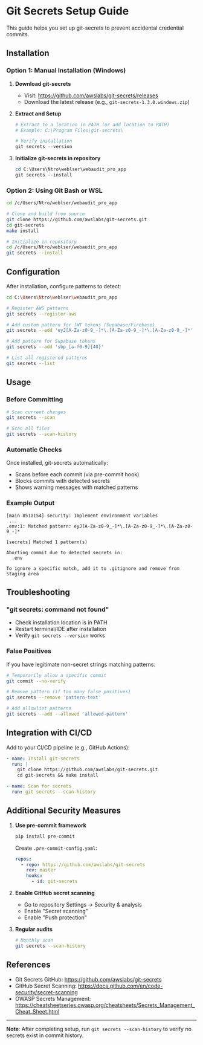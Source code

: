 # Git Secrets Setup Guide

This guide helps you set up git-secrets to prevent accidental credential commits.

## Installation

### Option 1: Manual Installation (Windows)

1. **Download git-secrets**
   - Visit: https://github.com/awslabs/git-secrets/releases
   - Download the latest release (e.g., `git-secrets-1.3.0.windows.zip`)

2. **Extract and Setup**
   ```powershell
   # Extract to a location in PATH (or add location to PATH)
   # Example: C:\Program Files\git-secrets\

   # Verify installation
   git secrets --version
   ```

3. **Initialize git-secrets in repository**
   ```powershell
   cd C:\Users\Ntro\weblser\webaudit_pro_app
   git secrets --install
   ```

### Option 2: Using Git Bash or WSL

```bash
cd /c/Users/Ntro/weblser/webaudit_pro_app

# Clone and build from source
git clone https://github.com/awslabs/git-secrets.git
cd git-secrets
make install

# Initialize in repository
cd /c/Users/Ntro/weblser/webaudit_pro_app
git secrets --install
```

## Configuration

After installation, configure patterns to detect:

```bash
cd C:\Users\Ntro\weblser\webaudit_pro_app

# Register AWS patterns
git secrets --register-aws

# Add custom pattern for JWT tokens (Supabase/Firebase)
git secrets --add 'eyJ[A-Za-z0-9_-]*\.[A-Za-z0-9_-]*\.[A-Za-z0-9_-]*'

# Add pattern for Supabase tokens
git secrets --add 'sbp_[a-f0-9]{40}'

# List all registered patterns
git secrets --list
```

## Usage

### Before Committing
```bash
# Scan current changes
git secrets --scan

# Scan all files
git secrets --scan-history
```

### Automatic Checks
Once installed, git-secrets automatically:
- Scans before each commit (via pre-commit hook)
- Blocks commits with detected secrets
- Shows warning messages with matched patterns

### Example Output
```
[main 851a154] security: Implement environment variables
 ...
.env:1: Matched pattern: eyJ[A-Za-z0-9_-]*\.[A-Za-z0-9_-]*\.[A-Za-z0-9_-]*

[secrets] Matched 1 pattern(s)

Aborting commit due to detected secrets in:
  .env

To ignore a specific match, add it to .gitignore and remove from staging area
```

## Troubleshooting

### "git secrets: command not found"
- Check installation location is in PATH
- Restart terminal/IDE after installation
- Verify `git secrets --version` works

### False Positives
If you have legitimate non-secret strings matching patterns:

```bash
# Temporarily allow a specific commit
git commit --no-verify

# Remove pattern (if too many false positives)
git secrets --remove 'pattern-text'

# Add allowlist patterns
git secrets --add --allowed 'allowed-pattern'
```

## Integration with CI/CD

Add to your CI/CD pipeline (e.g., GitHub Actions):

```yaml
- name: Install git-secrets
  run: |
    git clone https://github.com/awslabs/git-secrets.git
    cd git-secrets && make install

- name: Scan for secrets
  run: git secrets --scan-history
```

## Additional Security Measures

1. **Use pre-commit framework**
   ```bash
   pip install pre-commit
   ```

   Create `.pre-commit-config.yaml`:
   ```yaml
   repos:
     - repo: https://github.com/awslabs/git-secrets
       rev: master
       hooks:
         - id: git-secrets
   ```

2. **Enable GitHub secret scanning**
   - Go to repository Settings → Security & analysis
   - Enable "Secret scanning"
   - Enable "Push protection"

3. **Regular audits**
   ```bash
   # Monthly scan
   git secrets --scan-history
   ```

## References

- Git Secrets GitHub: https://github.com/awslabs/git-secrets
- GitHub Secret Scanning: https://docs.github.com/en/code-security/secret-scanning
- OWASP Secrets Management: https://cheatsheetseries.owasp.org/cheatsheets/Secrets_Management_Cheat_Sheet.html

---

**Note**: After completing setup, run `git secrets --scan-history` to verify no secrets exist in commit history.
